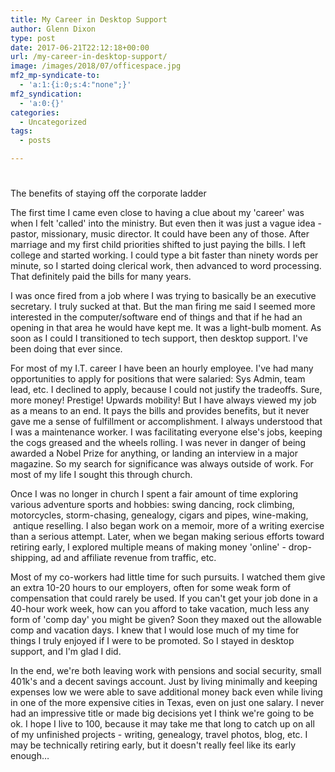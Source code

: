 ```yaml
---
title: My Career in Desktop Support
author: Glenn Dixon
type: post
date: 2017-06-21T22:12:18+00:00
url: /my-career-in-desktop-support/
image: /images/2018/07/officespace.jpg
mf2_mp-syndicate-to:
  - 'a:1:{i:0;s:4:"none";}'
mf2_syndication:
  - 'a:0:{}'
categories:
  - Uncategorized
tags:
  - posts

---
```

#

The benefits of staying off the corporate ladder

The first time I came even close to having a clue about my 'career' was when I felt 'called' into the ministry. But even then it was just a vague idea - pastor, missionary, music director. It could have been any of those. After marriage and my first child priorities shifted to just paying the bills. I left college and started working. I could type a bit faster than ninety words per minute, so I started doing clerical work, then advanced to word processing. That definitely paid the bills for many years.

I was once fired from a job where I was trying to basically be an executive secretary. I truly sucked at that. But the man firing me said I seemed more interested in the computer/software end of things and that if he had an opening in that area he would have kept me. It was a light-bulb moment. As soon as I could I transitioned to tech support, then desktop support. I've been doing that ever since.

For most of my I.T. career I have been an hourly employee. I've had many opportunities to apply for positions that were salaried: Sys Admin, team lead, etc. I declined to apply, because I could not justify the tradeoffs. Sure, more money! Prestige! Upwards mobility! But I have always viewed my job as a means to an end. It pays the bills and provides benefits, but it never gave me a sense of fulfillment or accomplishment. I always understood that I was a maintenance worker. I was facilitating everyone else's jobs, keeping the cogs greased and the wheels rolling. I was never in danger of being awarded a Nobel Prize for anything, or landing an interview in a major magazine. So my search for significance was always outside of work. For most of my life I sought this through church.

Once I was no longer in church I spent a fair amount of time exploring various adventure sports and hobbies: swing dancing, rock climbing, motorcycles, storm-chasing, genealogy, cigars and pipes, wine-making,  antique reselling. I also began work on a memoir, more of a writing exercise than a serious attempt. Later, when we began making serious efforts toward retiring early, I explored multiple means of making money 'online' - drop-shipping, ad and affiliate revenue from traffic, etc.

Most of my co-workers had little time for such pursuits. I watched them give an extra 10-20 hours to our employers, often for some weak form of compensation that could rarely be used. If you can't get your job done in a 40-hour work week, how can you afford to take vacation, much less any form of 'comp day' you might be given? Soon they maxed out the allowable comp and vacation days. I knew that I would lose much of my time for things I truly enjoyed if I were to be promoted. So I stayed in desktop support, and I'm glad I did.

In the end, we're both leaving work with pensions and social security, small 401k's and a decent savings account. Just by living minimally and keeping expenses low we were able to save additional money back even while living in one of the more expensive cities in Texas, even on just one salary. I never had an impressive title or made big decisions yet I think we're going to be ok. I hope I live to 100, because it may take me that long to catch up on all of my unfinished projects - writing, genealogy, travel photos, blog, etc. I may be technically retiring early, but it doesn't really feel like its early enough&#8230;